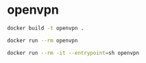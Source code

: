 # openvpn

```bash
docker build -t openvpn .
```

```bash
docker run --rm openvpn
```

```bash
docker run --rm -it --entrypoint=sh openvpn
```

